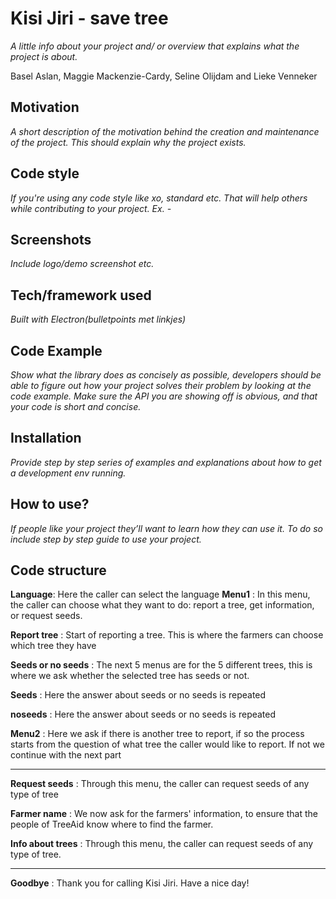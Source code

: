 # Kisi Jiri - save tree
*A little info about your project and/ or overview that explains what the project is about.*

Basel Aslan, Maggie Mackenzie-Cardy, Seline Olijdam and Lieke Venneker

## Motivation
*A short description of the motivation behind the creation and maintenance of the project. This should explain why the project exists.*

## Code style
*If you're using any code style like xo, standard etc. That will help others while contributing to your project. Ex. -*

## Screenshots
*Include logo/demo screenshot etc.*

## Tech/framework used
*Built with Electron(bulletpoints met linkjes)*

## Code Example
*Show what the library does as concisely as possible, developers should be able to figure out how your project solves their problem by looking at the code example. Make sure the API you are showing off is obvious, and that your code is short and concise.*

## Installation
*Provide step by step series of examples and explanations about how to get a development env running.*

## How to use?
*If people like your project they’ll want to learn how they can use it. To do so include step by step guide to use your project.*

## Code structure
**Language**: Here the caller can select the language
**Menu1** : In this menu, the caller can choose what they want to do: report a tree, get information, or request seeds.

**Report tree** : Start of reporting a tree. This is where the farmers can choose which tree they have

**Seeds or no seeds** : The next 5 menus are for the 5 different trees, this is where we ask whether the selected tree has seeds or not.

**Seeds** : Here the answer about seeds or no seeds is repeated

**noseeds** :  Here the answer about seeds or no seeds is repeated

**Menu2** : Here we ask if there is another tree to report, if so the process starts from the
question of what tree the caller would like to report. If not we continue with the next part

---------------------------------------------------------------------------------------

**Request seeds**  : Through this menu, the caller can request seeds of any type of tree

**Farmer name** :  We now ask for the farmers' information, to ensure that the people of TreeAid
know where to find the farmer.


**Info about trees** :  Through this menu, the caller can request seeds of any type of tree.


--------------------------------------------------------------------------------------------
**Goodbye** :  Thank you for calling Kisi Jiri. Have a nice day!
